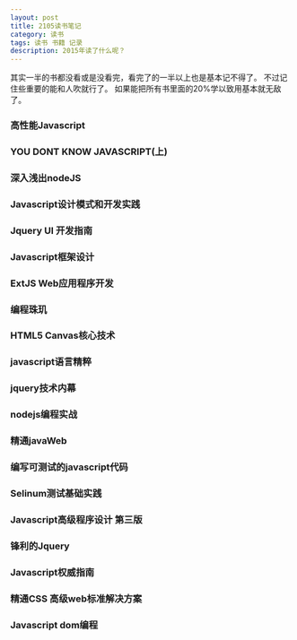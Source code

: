 ```yaml
---
layout: post
title: 2105读书笔记
category: 读书
tags: 读书 书籍 记录
description: 2015年读了什么呢？
---
```


其实一半的书都没看或是没看完，看完了的一半以上也是基本记不得了。
不过记住些重要的能和人吹就行了。
如果能把所有书里面的20%学以致用基本就无敌了。


### 高性能Javascript

### YOU DONT KNOW JAVASCRIPT(上)

### 深入浅出nodeJS

### Javascript设计模式和开发实践

### Jquery UI 开发指南

### Javascript框架设计

### ExtJS Web应用程序开发

### 编程珠玑

### HTML5 Canvas核心技术

### javascript语言精粹

### jquery技术内幕

### nodejs编程实战

### 精通javaWeb

### 编写可测试的javascript代码

### Selinum测试基础实践

### Javascript高级程序设计 第三版

### 锋利的Jquery

### Javascript权威指南

### 精通CSS 高级web标准解决方案

### Javascript dom编程